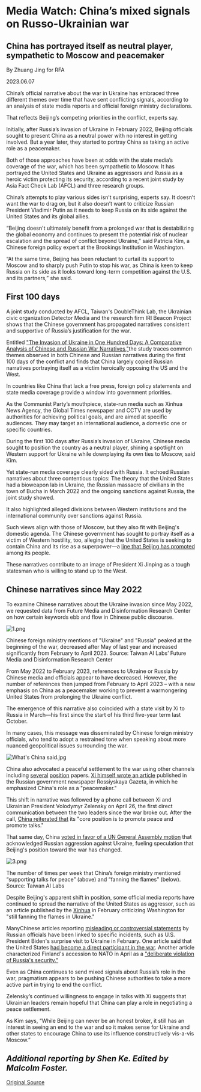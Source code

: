# Media Watch: China’s mixed signals on Russo-Ukrainian war

## China has portrayed itself as neutral player, sympathetic to Moscow and peacemaker

By Zhuang Jing for RFA

2023.06.07

China’s official narrative about the war in Ukraine has embraced three different themes over time that have sent conflicting signals, according to an analysis of state media reports and official foreign ministry declarations.

That reflects Beijing’s competing priorities in the conflict, experts say.

Initially, after Russia’s invasion of Ukraine in February 2022, Beijing officials sought to present China as a neutral power with no interest in getting involved. But a year later, they started to portray China as taking an active role as a peacemaker.

Both of those approaches have been at odds with the state media’s coverage of the war, which has been sympathetic to Moscow. It has portrayed the United States and Ukraine as aggressors and Russia as a heroic victim protecting its security, according to a recent joint study by Asia Fact Check Lab (AFCL) and three research groups.

China’s attempts to play various sides isn’t surprising, experts say. It doesn’t want the war to drag on, but it also doesn’t want to criticize Russian President Vladimir Putin as it needs to keep Russia on its side against the United States and its global allies.

“Beijing doesn't ultimately benefit from a prolonged war that is destabilizing the global economy and continues to present the potential risk of nuclear escalation and the spread of conflict beyond Ukraine,” said Patricia Kim, a Chinese foreign policy expert at the Brookings Institution in Washington.

“At the same time, Beijing has been reluctant to curtail its support to Moscow and to sharply push Putin to stop his war, as China is keen to keep Russia on its side as it looks toward long-term competition against the U.S. and its partners,” she said.

## First 100 days

A joint study conducted by AFCL, Taiwan's DoubleThink Lab, the Ukrainian civic organization Detector Media and the research firm IRI Beacon Project shows that the Chinese government has propagated narratives consistent and supportive of Russia’s justification for the war.

Entitled ["The Invasion of Ukraine in One Hundred Days: A Comparative Analysis of Chinese and Russian War Narratives,"](https://rfa-english.s3.amazonaws.com/docs/first-100-days-report-eng.pdf)the study traces common themes observed in both Chinese and Russian narratives during the first 100 days of the conflict and finds that China largely copied Russian narratives portraying itself as a victim heroically opposing the US and the West.

In countries like China that lack a free press, foreign policy statements and state media coverage provide a window into government priorities.

As the Communist Party’s mouthpiece, state-run media such as Xinhua News Agency, the Global Times newspaper and CCTV are used by authorities for achieving political goals, and are aimed at specific audiences. They may target an international audience, a domestic one or specific countries.

During the first 100 days after Russia’s invasion of Ukraine, Chinese media sought to position the country as a neutral player, shining a spotlight on Western support for Ukraine while downplaying its own ties to Moscow, said Kim.

Yet state-run media coverage clearly sided with Russia. It echoed Russian narratives about three contentious topics: The theory that the United States had a bioweapon lab in Ukraine, the Russian massacre of civilians in the town of Bucha in March 2022 and the ongoing sanctions against Russia, the joint study showed.

It also highlighted alleged divisions between Western institutions and the international community over sanctions against Russia.

Such views align with those of Moscow, but they also fit with Beijing's domestic agenda. The Chinese government has sought to portray itself as a victim of Western hostility, too, alleging that the United States is seeking to contain China and its rise as a superpower—a [line that Beijing has promoted](https://www.163.com/dy/article/I5HP53J60546MZPX.html) among its people.

These narratives contribute to an image of President Xi Jinping as a tough statesman who is willing to stand up to the West.

## Chinese narratives since May 2022

To examine Chinese narratives about the Ukraine invasion since May 2022, we requested data from Future Media and Disinformation Research Center on how certain keywords ebb and flow in Chinese public discourse.

![1.png](images/PZGK7T7EBWDLRCZL6GMJ5ZUGTY.png)

Chinese foreign ministry mentions of "Ukraine" and "Russia" peaked at the beginning of the war, decreased after May of last year and increased significantly from February to April 2023. Source: Taiwan AI Labs’ Future Media and Disinformation Research Center

From May 2022 to February 2023, references to Ukraine or Russia by Chinese media and officials appear to have decreased. However, the number of references then jumped from February to April 2023 – with a new emphasis on China as a peacemaker working to prevent a warmongering United States from prolonging the Ukraine conflict.

The emergence of this narrative also coincided with a state visit by Xi to Russia in March—his first since the start of his third five-year term last October.

In many cases, this message was disseminated by Chinese foreign ministry officials, who tend to adopt a restrained tone when speaking about more nuanced geopolitical issues surrounding the war.

![What's China said.jpg](images/DZQ5BJ2HJIGOY2NR2TQT2WBHSQ.jpg)

China also advocated a peaceful settlement to the war using other channels including [several](https://www.fmprc.gov.cn/mfa_eng/wjbxw/202302/t20230221_11028348.html) [position](https://www.fmprc.gov.cn/mfa_eng/zxxx_662805/202302/t20230224_11030713.html) papers. [Xi himself wrote an article](http://politics.people.com.cn/BIG5/n1/2023/0320/c1024-32647061.html) published in the Russian government newspaper Rossiyskaya Gazeta, in which he emphasized China's role as a "peacemaker."

This shift in narrative was followed by a phone call between Xi and Ukrainian President Volodymyr Zelensky on April 26, the first direct communication between the two leaders since the war broke out. After the call, [China reiterated that](https://www.chinanews.com.cn/gn/2023/04-27/9998016.shtml) its "core position is to promote peace and promote talks."

That same day, China [voted in favor of a UN General Assembly motion](https://www.kyivpost.com/post/16484) that acknowledged Russian aggression against Ukraine, fueling speculation that Beijing's position toward the war has changed.

![3.png](images/D4N4AOQYP45BUYOSRU4XPV4YCA.png)

The number of times per week that China’s foreign ministry mentioned “supporting talks for peace” (above) and “fanning the flames” (below). Source: Taiwan AI Labs

Despite Beijing's apparent shift in position, some official media reports have continued to spread the narrative of the United States as aggressor, such as an article published by the [Xinhua](http://www.xinhuanet.com/mil/2023-02/22/c_1211731674.htm) in February criticizing Washington for "still fanning the flames in Ukraine."

ManyChinese articles reporting [misleading or controversial statements](https://world.huanqiu.com/article/4Bmu0k9XVny) by Russian officials have been linked to specific incidents, such as U.S. President Biden's surprise visit to Ukraine in February. One article said that the United States [had become a direct participant in the war](https://world.huanqiu.com/article/4Bmu0k9XVny). Another article characterized Finland's accession to NATO in April as a ["deliberate violation of Russia's security."](https://cn.chinadaily.com.cn/a/202304/05/WS642cae03a3102ada8b236dff.html)

Even as China continues to send mixed signals about Russia’s role in the war, pragmatism appears to be pushing Chinese authorities to take a more active part in trying to end the conflict.

Zelensky’s continued willingness to engage in talks with Xi suggests that Ukrainian leaders remain hopeful that China can play a role in negotiating a peace settlement.

As Kim says, “While Beijing can never be an honest broker, it still has an interest in seeing an end to the war and so it makes sense for Ukraine and other states to encourage China to use its influence constructively vis-a-vis Moscow.”

## *Additional reporting by Shen Ke. Edited by Malcolm Foster.*



[Original Source](https://www.rfa.org/english/news/afcl/afcl-ukraine-war-06072023105056.html)